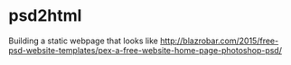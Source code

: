 # psd2html
Building a static webpage that looks like http://blazrobar.com/2015/free-psd-website-templates/pex-a-free-website-home-page-photoshop-psd/
